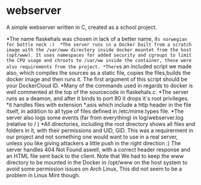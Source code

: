 # webserver

A simple webserver written in C, created as a school project.

*The name flaskehals was chosen in lack of a better name, it`s norwegian for bottle neck :) 
*The server runs in a Docker built from a scratch image with the /var/www directory inside docker mountet from the host (opt/www). It uses namespaces for added security and cgroups to limit the CPU usage and chroots to /var/ww inside the container, these were also requirements from the project.
*There`s an included script we made also, which compiles the sources as a static file, copies the files,builds the docker image and then runs it. The first argument of this script should be your DockerCloud ID.
*Many of the commands used in regards to docker is well commented at the top of the sourcecode in flaskehals.c. 
*The server runs as a deamon, and after it binds to port 80 it drops it`s root privileges.
*it handles files with extension *.asis which include a http header in the file itself, in addition to all type of files defined in /etc/mime.types file.
*The server also logs some events (far from everything) in log/webserver.log (relative to / )
*All directories, including the root directory shows all files and folders in it, with their permissions and UID, GID.
This was a requirerment in our project and not something one would want to use in a real server, unless you like giving attackers a little push in the right direction :)
The server handles 404 Not Found aswell, with a correct header response and an HTML file sent back to the client.
Note that We had to keep the www directory to be mounted in the Docker in /opt/www on the host system to avoid some permission issues on Arch Linux, This did not seem to be a problem in Linux Mint though.
